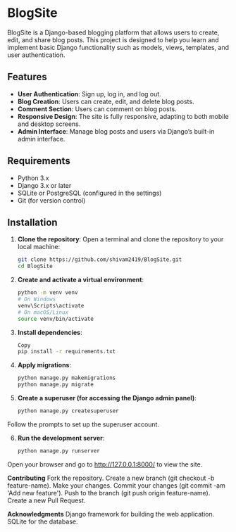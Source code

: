 # BlogSite

BlogSite is a Django-based blogging platform that allows users to create, edit, and share blog posts. This project is designed to help you learn and implement basic Django functionality such as models, views, templates, and user authentication.

## Features

- **User Authentication**: Sign up, log in, and log out.
- **Blog Creation**: Users can create, edit, and delete blog posts.
- **Comment Section**: Users can comment on blog posts.
- **Responsive Design**: The site is fully responsive, adapting to both mobile and desktop screens.
- **Admin Interface**: Manage blog posts and users via Django’s built-in admin interface.

## Requirements

- Python 3.x
- Django 3.x or later
- SQLite or PostgreSQL (configured in the settings)
- Git (for version control)

## Installation

1. **Clone the repository**:
   Open a terminal and clone the repository to your local machine:

   ```bash
   git clone https://github.com/shivam2419/BlogSite.git
   cd BlogSite
   
2. **Create and activate a virtual environment**:

    ```bash
    python -m venv venv
    # On Windows
    venv\Scripts\activate
    # On macOS/Linux
    source venv/bin/activate
    
3. **Install dependencies**:

    ```bash
    Copy
    pip install -r requirements.txt
    
4. **Apply migrations**:

    ```bash
    python manage.py makemigrations
    python manage.py migrate

5. **Create a superuser (for accessing the Django admin panel)**:

    ```bash
    python manage.py createsuperuser
  Follow the prompts to set up the superuser account.

6. **Run the development server**:

    ```bash
    python manage.py runserver
  Open your browser and go to http://127.0.0.1:8000/ to view the site.


**Contributing**
  Fork the repository.
  Create a new branch (git checkout -b feature-name).
  Make your changes.
  Commit your changes (git commit -am 'Add new feature').
  Push to the branch (git push origin feature-name).
  Create a new Pull Request.
  
**Acknowledgments**
  Django framework for building the web application.
  SQLite for the database.





